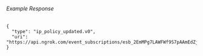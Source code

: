 
###### Example Response
```
{
  "type": "ip_policy_updated.v0",
  "uri": "https://api.ngrok.com/event_subscriptions/esb_2EmMPg7LAWFWf9S7pAAmEdZjXHH/sources/ip_policy_updated.v0"
}
